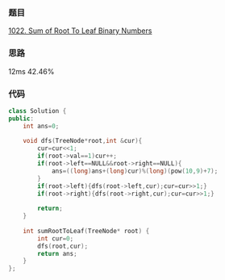 ### 题目
[1022. Sum of Root To Leaf Binary Numbers](https://leetcode-cn.com/problems/sum-of-root-to-leaf-binary-numbers/submissions/)
### 思路
12ms 42.46%

### 代码
```c++
class Solution {
public:
    int ans=0;
    
    void dfs(TreeNode*root,int &cur){
        cur=cur<<1;
        if(root->val==1)cur++;
        if(root->left==NULL&&root->right==NULL){
            ans=((long)ans+(long)cur)%(long)(pow(10,9)+7);
        }
        if(root->left){dfs(root->left,cur);cur=cur>>1;}
        if(root->right){dfs(root->right,cur);cur=cur>>1;}
        
        return;
    }
    
    int sumRootToLeaf(TreeNode* root) {
        int cur=0;
        dfs(root,cur);
        return ans;
    }
};
```
